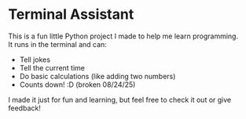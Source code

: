 # Terminal Assistant

This is a fun little Python project I made to help me learn programming.  
It runs in the terminal and can:
- Tell jokes
- Tell the current time
- Do basic calculations (like adding two numbers)
- Counts down! :D (broken 08/24/25)

I made it just for fun and learning, but feel free to check it out or give feedback!

